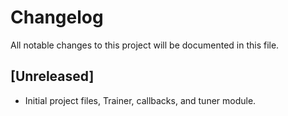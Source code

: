 # Changelog

All notable changes to this project will be documented in this file.

## [Unreleased]

- Initial project files, Trainer, callbacks, and tuner module.
